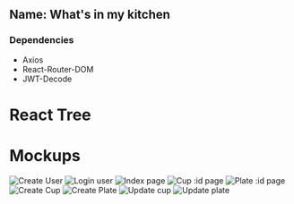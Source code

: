 ## Name: What's in my kitchen

### Dependencies
- Axios
- React-Router-DOM
- JWT-Decode

# React Tree

# Mockups
![Create User](https://i.imgur.com/xBDMIsP.jpg)
![Login user](https://i.imgur.com/HchKNuo.jpg)
![Index page](https://i.imgur.com/rO5hRsi.jpg)
![Cup :id page](https://i.imgur.com/2kZOF65.jpg)
![Plate :id page](https://i.imgur.com/mnZpwt1.jpg)
![Create Cup](https://i.imgur.com/9oSreil.jpg)
![Create Plate](https://i.imgur.com/zPNKIrn.jpg)
![Update cup](https://i.imgur.com/r3V2GWV.jpg)
![Update plate](https://i.imgur.com/pEBXLfo.jpg)